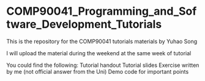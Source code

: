 # COMP90041_Programming_and_Software_Development_Tutorials
This is the repository for the COMP90041 tutorials materials by Yuhao Song

I will upload the material during the weekend at the same week of tutorial

You could find the following:
  Tutorial handout
  Tutorial slides
  Exercise written by me (not official answer from the Uni)
  Demo code for important points
 
